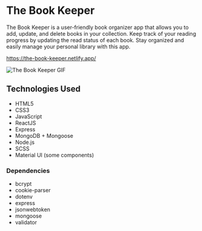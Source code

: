 # The Book Keeper

The Book Keeper is a user-friendly book organizer app that allows you to add, update, and delete books in your collection. Keep track of your reading progress by updating the read status of each book. Stay organized and easily manage your personal library with this app.

https://the-book-keeper.netlify.app/

![The Book Keeper GIF](https://imgur.com/VgNxmDk.gif)

## Technologies Used
- HTML5
- CSS3
- JavaScript
- ReactJS
- Express
- MongoDB + Mongoose
- Node.js
- SCSS
- Material UI (some components)

### Dependencies
- bcrypt
- cookie-parser
- dotenv
- express
- jsonwebtoken
- mongoose
- validator
